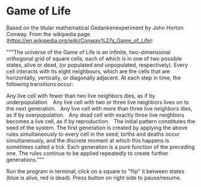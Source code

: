 # Game of Life
Based on the titular mathematical Gedankenexperiment by John Horton Conway.
From the wikipedia page (https://en.wikipedia.org/wiki/Conway%27s_Game_of_Life):

"""The universe of the Game of Life is an infinite, two-dimensional orthogonal grid of square cells, each of which is in one of two possible states, alive or dead, (or populated and unpopulated, respectively). Every cell interacts with its eight neighbours, which are the cells that are horizontally, vertically, or diagonally adjacent. At each step in time, the following transitions occur:

Any live cell with fewer than two live neighbors dies, as if by underpopulation. &nbsp;
Any live cell with two or three live neighbors lives on to the next generation. &nbsp;
Any live cell with more than three live neighbors dies, as if by overpopulation. &nbsp;
Any dead cell with exactly three live neighbors becomes a live cell, as if by reproduction. &nbsp;
The initial pattern constitutes the seed of the system. The first generation is created by applying the above rules simultaneously to every cell in the seed; births and deaths occur simultaneously, and the discrete moment at which this happens is sometimes called a tick. Each generation is a pure function of the preceding one. The rules continue to be applied repeatedly to create further generations."""

Run the program in terminal; click on a square to "flip" it between states (blue is alive, red is dead). Press button on right side to pause/resume.
